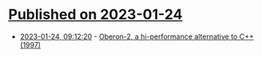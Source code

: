 # [Published on 2023-01-24](index.md)

* [2023-01-24, 09:12:20](https://news.ycombinator.com/item?id=34501352) - [Oberon-2, a hi-performance alternative to C++ (1997)](https://folk.ntnu.no/haugwarb/Programming/Oberon/oberon_vs_cpp_II.htm)
